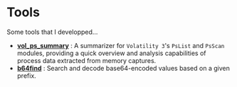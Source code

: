 # Tools
 Some tools that I developped...

- [**vol_ps_summary**](https://emree-1.github.io/posts/volatility3-process-summary/) : A summarizer for `Volatility 3`'s `PsList` and `PsScan` modules, providing a quick overview and analysis capabilities of process data extracted from memory captures.
- [**b64find**](https://emree-1.github.io/posts/b64-find/) : Search and decode base64-encoded values based on a given prefix. 